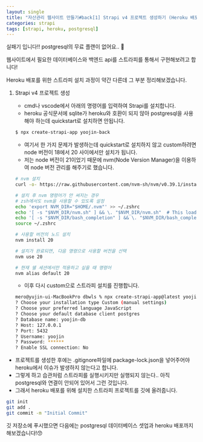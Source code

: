 ```yaml
---
layout: single
title: "자산관리 웹사이트 만들기#back[1] Strapi v4 프로젝트 생성하기 (Heroku 배포를 위한 세팅)"
categories: strapi
tags: [strapi, heroku, postgresql]
---
```


실패기 입니다!! postgresql의 무료 플랜이 없어요.. 🤣

웹사이트에서 필요한 데이터베이스와 백엔드 api를 스트라피를 통해서 구현해보려고 합니다!

Heroku 배포를 위한 스트라피 설치 과정이 약간 다른데 그 부분 정리해보겠습니다.

1. Strapi v4 프로젝트 생성
    - cmd나 vscode에서 아래의 명령어를 입력하여 Strapi를 설치합니다.
    - heroku 공식문서에 sqlite가 heroku와 호환이 되지 않아 postgresql을 사용해야 하는데 quickstart로 설치하면 안됩니다.
    
    ```bash
    $ npx create-strapi-app yoojin-back
    ```
    
    - 여기서 한 가지 문제가 발생하는데 quickstart로 설치하지 않고 custom하려면 node 버전이 18에서 20 사이에서만 설치가 됩니다.
    - 저는 node 버전이 21이었기 때문에 nvm(Node Version Manager)을 이용하여 node 버전 관리를 해주기로 했습니다.
    
    ```bash
    # nvm 설치
    curl -o- https://raw.githubusercontent.com/nvm-sh/nvm/v0.39.1/install.sh | bash
    
    # 설치 후 nvm 명령어가 안 써지는 경우
    # zsh에서도 nvm을 사용할 수 있도록 설정
    echo 'export NVM_DIR="$HOME/.nvm"' >> ~/.zshrc
    echo '[ -s "$NVM_DIR/nvm.sh" ] && \. "$NVM_DIR/nvm.sh"  # This loads nvm' >> ~/.zshrc
    echo '[ -s "$NVM_DIR/bash_completion" ] && \. "$NVM_DIR/bash_completion"  # This loads nvm bash_completion' >> ~/.zshrc
    source ~/.zshrc
    
    # 사용할 버전의 노드 설치
    nvm install 20
    
    # 설치가 완료되면, 다음 명령으로 사용할 버전을 선택
    nvm use 20
    
    # 현재 쉘 세션에서만 적용하고 싶을 때 명령어
    nvm alias default 20
    ```
    
    - 이후 다시 custom으로 스트라피 설치를 진행합니다.
    
    ```bash
    mero@yujin-ui-MacBookPro dbwls % npx create-strapi-app@latest yoojin-back
    ? Choose your installation type Custom (manual settings)
    ? Choose your preferred language JavaScript
    ? Choose your default database client postgres
    ? Database name: yoojin-db
    ? Host: 127.0.0.1
    ? Port: 5432
    ? Username: yoojin
    ? Password: ******
    ? Enable SSL connection: No
    ```
    

- 프로젝트를 생성한 후에는 .gitignore파일에 package-lock.json을 넣어주어야 heroku에서 이슈가 발생하지 않는다고 합니다.
- 그렇게 하고 습관처럼 스트라피를 실행시키지만 실행되지 않는다.. 아직 postgresql와 연결이 안되어 있어서 그런 것입니다.
- 그래서 heroku 배포를 위해 설치한 스트라피 프로젝트를 깃에 올려줍니다.

```bash
git init
git add .
git commit -m "Initial Commit"
```

깃 저장소에 푸시했으면 다음에는 postgresql 데이터베이스 셋업과 heroku 배포까지 해보겠습니다!😙